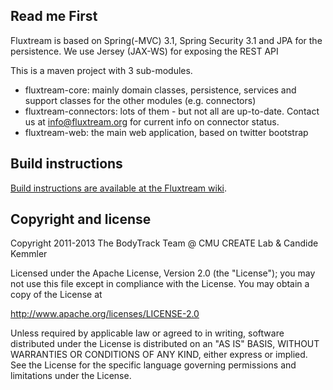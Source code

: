 Read me First
-------------

Fluxtream is based on Spring(-MVC) 3.1, Spring Security 3.1 and JPA for the persistence. We use Jersey (JAX-WS) for exposing the REST API

This is a maven project with 3 sub-modules.

* fluxtream-core: mainly domain classes, persistence, services and support classes for the other modules (e.g. connectors)
* fluxtream-connectors: lots of them - but not all are up-to-date.  Contact us at info@fluxtream.org for current info on connector status.
* fluxtream-web: the main web application, based on twitter bootstrap

Build instructions
------------------

[Build instructions are available at the Fluxtream wiki](https://github.com/fluxtream/fluxtream-app/wiki).

Copyright and license
---------------------

Copyright 2011-2013 The BodyTrack Team @ CMU CREATE Lab & Candide Kemmler

Licensed under the Apache License, Version 2.0 (the "License");
you may not use this file except in compliance with the License.
You may obtain a copy of the License at

http://www.apache.org/licenses/LICENSE-2.0

Unless required by applicable law or agreed to in writing, software
distributed under the License is distributed on an "AS IS" BASIS,
WITHOUT WARRANTIES OR CONDITIONS OF ANY KIND, either express or implied.
See the License for the specific language governing permissions and
limitations under the License.
